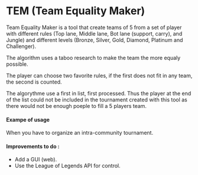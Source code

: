 # TEM (Team Equality Maker)
Team Equality Maker is a tool that create teams of 5 from a set of player with different rules (Top lane, Middle lane, Bot lane (support, carry), and Jungle)  and different levels (Bronze, Silver, Gold, Diamond, Platinum and Challenger). 

The algorithm uses a taboo research to make the team the more equaly possible. 

The player can choose two favorite rules, if the first does not fit in any team, the second is counted.

The algorythme use a first in list, first processed. Thus the player at the end of the list could not be included in the tournament created with this tool as there would not be enough poeple to fill a 5 players team.

#### Exampe of usage
When you have to organize an intra-community tournament.

#### Improvements to do :
- Add a GUI (web).
- Use the League of Legends API for control.
